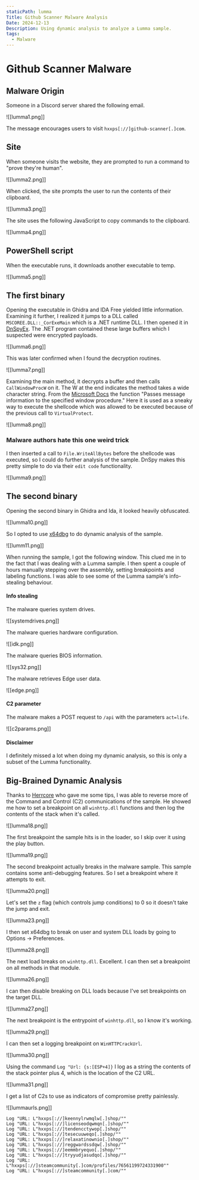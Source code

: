 ```yaml
---
staticPath: lumma
Title: Github Scanner Malware Analysis
Date: 2024-12-13
Description: Using dynamic analysis to analyze a Lumma sample.
tags:
  - Malware
---
```


# Github Scanner Malware

## Malware Origin

Someone in a Discord server shared the following email.

![[lumma1.png]]

The message encourages users to visit `hxxps[://]github-scanner[.]com`.

## Site

When someone visits the website, they are prompted to run a command to "prove they're human".

![[lumma2.png]]

When clicked, the site prompts the user to run the contents of their clipboard.

![[lumma3.png]]

The site uses the following JavaScript to copy commands to the clipboard.

![[lumma4.png]]

## PowerShell script

When the executable runs, it downloads another executable to temp.

![[lumma5.png]]


## The first binary


Opening the executable in Ghidra and IDA Free yielded little information. Examining it further, I realized it jumps to a DLL called `MSCOREE.DLL::_CorExeMain` which is a .NET runtime DLL. I then opened it in [DnSpyEx](https://github.com/dnSpyEx/dnSpy). The .NET program contained these large buffers which I suspected were encrypted payloads. 

![[lumma6.png]]

This was later confirmed when I found the decryption routines.


![[lumma7.png]]

Examining the main method, it decrypts a buffer and then calls `CallWindowProcW` on it. The W at the end indicates the method takes a wide character string. From the [Microsoft Docs](https://learn.microsoft.com/en-us/windows/win32/api/winuser/nf-winuser-callwindowprocw) the function "Passes message information to the specified window procedure." Here it is used as a sneaky way to execute the shellcode which was allowed to be executed because of the previous call to `VirtualProtect`.

![[lumma8.png]]

### Malware authors hate this one weird trick

I then inserted a call to `File.WriteAllBytes` before the shellcode was executed, so I could do further analysis of the sample. DnSpy makes this pretty simple to do via their `edit code` functionality.

![[lumma9.png]]

## The second binary

Opening the second binary in Ghidra and Ida, it looked heavily obfuscated.

![[lumma10.png]]

So I opted to use [x64dbg](https://x64dbg.com/) to do dynamic analysis of the sample.

![[lumm11.png]]

When running the sample, I got the following window. This clued me in to the fact that I was dealing with a Lumma sample. I then spent a couple of hours manually stepping over the assembly, setting breakpoints and labeling functions. I was able to see some of the Lumma sample's info-stealing behaviour.


#### Info stealing

The malware queries system drives.

![[systemdrives.png]]

The malware queries hardware configuration.

![[idk.png]]


The malware queries BIOS information.

![[sys32.png]]

The malware retrieves Edge user data.

![[edge.png]]



#### C2 parameter

The malware makes a POST request to `/api` with the parameters `act=life`.

![[c2params.png]]

#### Disclaimer

I definitely missed a lot when doing my dynamic analysis, so this is only a subset of the Lumma functionality.

## Big-Brained Dynamic Analysis

Thanks to [Herrcore](https://x.com/herrcore) who gave me some tips, I was able to reverse more of the Command and Control (C2) communications of the sample. He showed me how to set a breakpoint on all `winhttp.dll` functions and then log the contents of the stack when it's called. 

![[lumma18.png]]

The first breakpoint the sample hits is in the loader, so I skip over it using the play button. 

![[lumma19.png]]

The second breakpoint actually breaks in the malware sample. This sample contains some anti-debugging features. So I set a breakpoint where it attempts to exit.

![[lumma20.png]]

Let's set the `z` flag (which controls jump conditions) to 0 so it doesn't take the jump and exit.

![[lumma23.png]]


I then set x64dbg to break on user and system DLL loads by going to Options -> Preferences.

![[lumma28.png]]



The next load breaks on `winhttp.dll`. Excellent. I can then set a breakpoint on all methods in that module. 


![[lumma26.png]]

I can then disable breaking on DLL loads because I've set breakpoints on the target DLL.

![[lumma27.png]]

The next breakpoint is the entrypoint of `winhttp.dll`, so I know it's working.

![[lumma29.png]]

I can then set a logging breakpoint on `WinHTTPCrackUrl`.

![[lumma30.png]]

Using the command `Log "Url: {s:[ESP+4]}` I log as a string the contents of the stack pointer plus 4, which is the location of the C2 URL.

![[lumma31.png]]

I get a list of C2s to use as indicators of compromise pretty painlessly.

![[lummaurls.png]]


```
Log "URL: L"hxxps[://]keennylrwmqlw[.]shop/""
Log "URL: L"hxxps[://]licenseodqwmqn[.]shop/""
Log "URL: L"hxxps[://]tendencctywop[.]shop/""
Log "URL: L"hxxps[://]tesecuuweqo[.]shop/""
Log "URL: L"hxxps[://]relaxatinownio[.]shop/""
Log "URL: L"hxxps[://]reggwardssdqw[.]shop/""
Log "URL: L"hxxps[://]eemmbryequo[.]shop/""
Log "URL: L"hxxps[://]tryyudjasudqo[.]shop/""
Log "URL: L"hxxps[://]steamcommunity[.]com/profiles/76561199724331900""
Log "URL: L"hxxps[://]steamcommunity[.]com/""
```